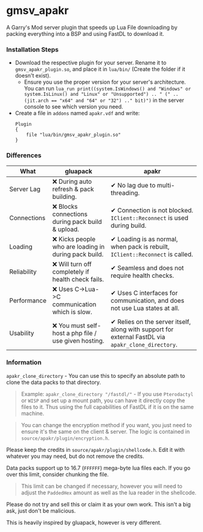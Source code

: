 # gmsv_apakr

A Garry's Mod server plugin that speeds up Lua File downloading by packing everything into a BSP and using FastDL to download it.

### Installation Steps

* Download the respective plugin for your server. Rename it to `gmsv_apakr_plugin.so`, and place it in `lua/bin/` (Create the folder if it doesn't exist).
    * Ensure you use the proper version for your server's architecture. You can run `lua_run print((system.IsWindows() and "Windows" or system.IsLinux() and "Linux" or "Unsupported") .. " (" .. (jit.arch == "x64" and "64" or "32") .." bit)")` in the server console to see which version you need.
* Create a file in `addons` named `apakr.vdf` and write:
    ```vdf
    Plugin
    {
        file "lua/bin/gmsv_apakr_plugin.so"
    }
    ```

### Differences

| What        | gluapack                                               | apakr                                                                                               |
| ----------- | ------------------------------------------------------ | --------------------------------------------------------------------------------------------------- |
| Server Lag  | ❌ During auto refresh & pack building.                | ✔ No lag due to multi-threading.                                                                   |
| Connections | ❌ Blocks connections during pack build & upload.      | ✔ Connection is not blocked. `IClient::Reconnect` is used during build.                            |
| Loading     | ❌ Kicks people who are loading in during pack build.  | ✔ Loading is as normal, when pack is rebuilt, `IClient::Reconnect` is called.                      |
| Reliability | ❌ Will turn off completely if health check fails.     | ✔ Seamless and does not require health checks.                                                     |
| Performance | ❌ Uses C->Lua->C communication which is slow.         | ✔ Uses C interfaces for communication, and does not use Lua states at all.                         |
| Usability   | ❌ You must self-host a php file / use given hosting.  | ✔ Relies on the server itself, along with support for external FastDL via `apakr_clone_directory`. |


### Information

`apakr_clone_directory` - You can use this to specify an absolute path to clone the data packs to that directory.

> Example: `apakr_clone_directory "/fastdl/"` - If you use `Pterodactyl` or `WISP` and set up a mount path, you can have it directly copy the files to it. Thus using the full capabilities of FastDL if it is on the same machine.

> You can change the encryption method if you want, you just need to ensure it's the same on the client & server. The logic is contained in `source/apakr/plugin/encryption.h`.

Please keep the credits in `source/apakr/plugin/shellcode.h`. Edit it with whatever you may need, but do not remove the credits.

Data packs support up to 16.7 (`FFFFFF`) mega-byte lua files each. If you go over this limit, consider chunking the file.
> This limit can be changed if necessary, however you will need to adjust the `PaddedHex` amount as well as the lua reader in the shellcode.

Please do not try and sell this or claim it as your own work. This isn't a big ask, just don't be malicious.

This is heavily inspired by gluapack, however is very different.
